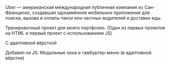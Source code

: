 Uber — американская международная публичная компания из Сан-Франциско, создавшая одноимённое мобильное приложение для поиска, вызова и оплаты такси или частных водителей и доставки еды.

Тренировочный проект для моего портфолио. (Один из первых проектов на HTML и первый проект с использованием JS)

С адаптивной вёрсткой

Добавил на JS: Модальные окна и гамбургер-меню (в адаптивной вёрстке)
